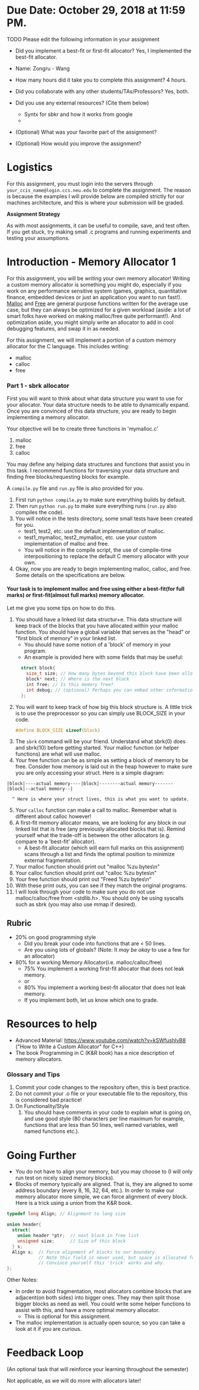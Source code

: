 # Due Date: October 29, 2018 at 11:59 PM.

TODO Please edit the following information in your assignment

- Did you implement a best-fit or first-fit allocator?
  Yes, I implemented the best-fit allocator.

- Name: Zongru - Wang
- How many hours did it take you to complete this assignment? 4 hours.
- Did you collaborate with any other students/TAs/Professors? Yes, both.
- Did you use any external resources? (Cite them below)
  - Syntx for sbkr and how it works from google
  -
- (Optional) What was your favorite part of the assignment?
- (Optional) How would you improve the assignment?

# Logistics

For this assignment, you must login into the servers through `your_ccis_name@login.ccs.neu.edu` to complete the assignment. The reason is because the examples I will provide below are compiled strictly for our machines architecture, and this is where your submission will be graded.

**Assignment Strategy**

As with most assignments, it can be useful to compile, save, and test often. If you get stuck, try making small .c programs and running experiments and testing your assumptions.

# Introduction - Memory Allocator 1

For this assignment, you will be writing your own memory allocator! Writing a custom memory allocator is something you might do, especially if you work on any performance sensitive system (games, graphics, quantitative finance, embedded devices or just an application you want to run fast!). [Malloc](https://linux.die.net/man/3/malloc) and [Free](http://man7.org/linux/man-pages/man1/free.1.html) are general purpose functions written for the average use case, but they can always be optimized for a given workload (aside: a lot of smart folks have worked on making malloc/free quite performant!). And optimization aside, you might simply write an allocator to add in cool debugging features, and swap it in as needed.

For this assignment, we will implement a portion of a custom memory allocator for the C language. This includes writing:

- malloc
- calloc
- free

### Part 1 - sbrk allocator

First you will want to think about what data structure you want to use for your allocator. Your data structure needs to be able to dynamically expand. Once you are convinced of this data structure, you are ready to begin implementing a memory allocator.

Your objective will be to create three functions in 'mymalloc.c'

1. malloc
2. free
3. calloc 

You may define any helping data structures and functions that assist you in this task. I recommend functions for traversing your data structure and finding free blocks/requesting blocks for example.

A `compile.py` file and `run.py` file is also provided for you.

1. First run `python compile.py` to make sure everything builds by default.
2. Then run `python run.py` to make sure everything runs (`run.py` also compiles the code).
3. You will notice in the tests directory, some small tests have been created for you. 
	- test1, test2, etc. use the default implementation of malloc. 
	- test1_mymalloc, test2_mymalloc, etc. use your custom implementation of malloc and free. 
	- You will notice in the compile script, the use of compile-time interpositioning to replace the default C memory allocator with your own.
4. Okay, now you are ready to begin implementing malloc, calloc, and free. Some details on the specifications are below.

#### Your task is to implement malloc and free using either a best-fit(for full marks) or first-fit(almost full marks) memory allocator.

Let me give you some tips on how to do this.

1. You should have a linked list data structur+e. This data structure will keep track of the blocks that you have allocated within your malloc function. You should have a global variable that serves as the "head" or "first block of memory" in your linked list.
	- You should have some notion of a 'block' of memory in your program.
	- An example is provided here with some fields that may be useful:
	```c
	  struct block{
	    size_t size; // How many bytes beyond this block have been allocated in the heap
	    block* next; // Where is the next block
	    int free; // Is this memory free?
	    int debug; // (optional) Perhaps you can embed other information--remember, you are the boss!
	  };
	```
2. You will want to keep track of how big this block structure is. A little trick is to use the preprocessor so you can simply use BLOCK_SIZE in your code.
	```c
	#define BLOCK_SIZE sizeof(block)
	```
3. The `sbrk` command will be your friend. Understand what sbrk(0) does and sbrk(10) before getting started. Your malloc function (or helper functions) are what will use malloc.
4. Your free function can be as simple as setting a block of memory to be free. Consider how memory is laid out in the heap however to make sure you are only accessing your struct. Here is a simple diagram: 
```
|block|----actual memory----|block|--------actual memory-------|block|--actual memory--|

  ^ Here is where your struct lives, this is what you want to update.
```
5. Your `calloc` function can make a call to malloc. Remember what is different about calloc however!
6. A first-fit memory allocator means, we are looking for any block in our linked list that is free (any previously allocated blocks that is). Remind yourself what the trade-off is between the other allocators (e.g. compare to a 'best-fit' allocator).
	- A best-fit allocator (which will earn full marks on this assignment) scans through a list and finds the optimal position to minimize external fragmentation.
7. Your malloc function should print out "malloc %zu bytes\n"
8. Your calloc function should print out "calloc %zu bytes\n"
9. Your free function should print out "Freed %zu bytes\n"
10. With these print outs, you can see if they match the original programs.
11. I will look through your code to make sure you do not use malloc/calloc/free from <stdlib.h>. You should only be using syscalls such as sbrk (you may also use mmap if desired).

## Rubric

- 20% on good programming style
	- Did you break your code into functions that are < 50 lines.
	- Are you using lots of globals? (Note: It *may be okay* to use a few for an allocator)
- 80% for a working Memory Allocator(i.e. malloc/calloc/free)
  - 75% You implement a working first-fit allocator that does not leak memory.
  - or
  - 80% You implement a working best-fit allocator that does not leak memory.
  - If you implement both, let us know which one to grade.
    
# Resources to help
- Advanced Material: https://www.youtube.com/watch?v=kSWfushlvB8 ("How to Write a Custom Allocator" for C++)
- The book Programming in C (K&R book) has a nice description of memory allocators.

### Glossary and Tips
1. Commit your code changes to the repository often, this is best practice.
2. Do not commit your .o file or your executable file to the repository, this is considered bad practice!
3. On Functionality/Style
	1. You should have comments in your code to explain what is going on, and use good style (80 characters per line maximum for example, functions that are less than 50 lines, well named variables, well named functions etc.).

# Going Further

- You do not have to align your memory, but you may choose to (I will only run test on nicely sized memory blocks).
- Blocks of memory typically are aligned. That is, they are aligned to some address boundary (every 8, 16, 32, 64, etc.). In order to make our memory allocator more simple, we can force alignment of every block. Here is a trick using a union from the K&R book.

```c
typedef long Align; // Alignment to long size

union header{
  struct{
    union header *ptr;  // next block in free list
    unsigned size;      // Size of this block
  } s;
  Align x;  // Force alignment of blocks to our boundary.
            // Note this field is never used, but space is allocated for it.
            // Convince yourself this 'trick' works and why.
};
```


Other Notes:

* In order to avoid fragmentation, most allocators combine blocks that are adjacent(on both sides) into bigger ones. They may then split those bigger blocks as need as well. You could write some helper functions to assist with this, and have a more optimal memory allocator. 
	- This is optional for this assignment.
* The malloc implementation is actually open source, so you can take a look at it if you are curious.

# Feedback Loop

(An optional task that will reinforce your learning throughout the semester)

Not applicable, as we will do more with allocators later!
